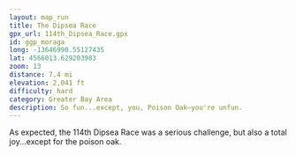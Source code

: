```yaml
---
layout: map_run
title: The Dipsea Race
gpx_url: 114th_Dipsea_Race.gpx
id: ggp_moraga
long: -13646990.55127435
lat: 4566013.629203983
zoom: 13
distance: 7.4 mi
elevation: 2,041 ft
difficulty: hard
category: Greater Bay Area
description: So fun...except, you, Poison Oak—you're unfun.
---
```

As expected, the 114th Dipsea Race was a serious challenge, but also a total joy...except for the poison oak.